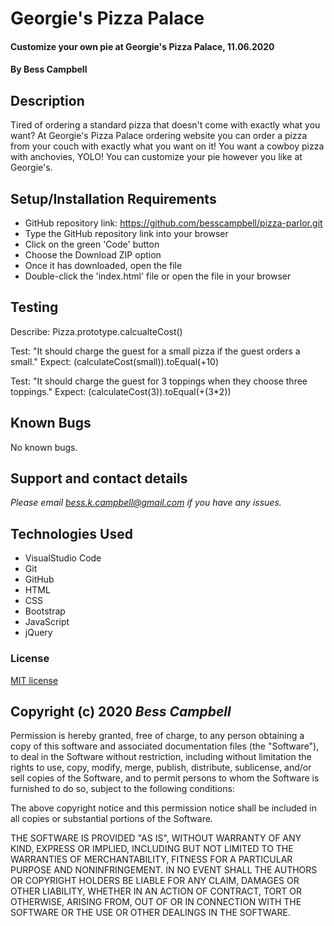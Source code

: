 # Georgie's Pizza Palace

####  Customize your own pie at Georgie's Pizza Palace, 11.06.2020 

#### By  **Bess Campbell** 

## Description

 Tired of ordering a standard pizza that doesn't come with exactly what you want? At Georgie's Pizza Palace ordering website you can order a pizza from your couch with exactly what you want on it! You want a cowboy pizza with anchovies, YOLO! You can customize your pie however you like at Georgie's. 

 
## Setup/Installation Requirements


* GitHub repository link: https://github.com/besscampbell/pizza-parlor.git
* Type the GitHub repository link into your browser
* Click on the green 'Code' button 
* Choose the Download ZIP option
* Once it has downloaded, open the file
* Double-click the 'index.html' file or open the file in your browser


## Testing
 
 Describe: Pizza.prototype.calcualteCost()

 Test: "It should charge the guest for a small pizza if the guest orders a small." 
 Expect: (calculateCost(small)).toEqual(+10)

 Test: "It should charge the guest for 3 toppings when they choose three toppings." 
 Expect: (calculateCost(3)).toEqual(+(3*2)) 



## Known Bugs

 No known bugs. 

## Support and contact details

 _Please email <bess.k.campbell@gmail.com> if you have any issues._

## Technologies Used
 
 * VisualStudio Code
 * Git
 * GitHub
 * HTML 
 * CSS 
 * Bootstrap
 * JavaScript
 * jQuery 

### License

[MIT license](https://opensource.org/licenses/MIT)

## Copyright (c) 2020 **_Bess Campbell_**

Permission is hereby granted, free of charge, to any person obtaining a copy of this software and associated documentation files (the "Software"), to deal in the Software without restriction, including without limitation the rights to use, copy, modify, merge, publish, distribute, sublicense, and/or sell copies of the Software, and to permit persons to whom the Software is furnished to do so, subject to the following conditions:

The above copyright notice and this permission notice shall be included in all copies or substantial portions of the Software.

THE SOFTWARE IS PROVIDED "AS IS", WITHOUT WARRANTY OF ANY KIND, EXPRESS OR IMPLIED, INCLUDING BUT NOT LIMITED TO THE WARRANTIES OF MERCHANTABILITY, FITNESS FOR A PARTICULAR PURPOSE AND NONINFRINGEMENT. IN NO EVENT SHALL THE AUTHORS OR COPYRIGHT HOLDERS BE LIABLE FOR ANY CLAIM, DAMAGES OR OTHER LIABILITY, WHETHER IN AN ACTION OF CONTRACT, TORT OR OTHERWISE, ARISING FROM, OUT OF OR IN CONNECTION WITH THE SOFTWARE OR THE USE OR OTHER DEALINGS IN THE SOFTWARE.